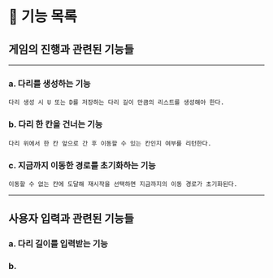 # 🚀 기능 목록

## 게임의 진행과 관련된 기능들

---

### a. 다리를 생성하는 기능
    다리 생성 시 U 또는 D를 저장하는 다리 길이 만큼의 리스트를 생성해야 한다.

### b. 다리 한 칸을 건너는 기능
    다리 위에서 한 칸 앞으로 간 후 이동할 수 있는 칸인지 여부를 리턴한다.

### c. 지금까지 이동한 경로를 초기화하는 기능
    이동할 수 없는 칸에 도달해 재시작을 선택하면 지금까지의 이동 경로가 초기화된다.

---

## 사용자 입력과 관련된 기능들

### a. 다리 길이를 입력받는 기능
### b. 

